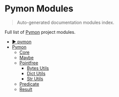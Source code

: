 # Pymon Modules

> Auto-generated documentation modules index.

Full list of [Pymon](README.md#-pymon) project modules.

- [▶️ pymon](README.md#-pymon)
- [Pymon](pymon/index.md#pymon)
    - [Core](pymon/core.md#core)
    - [Maybe](pymon/maybe.md#maybe)
    - [Pointfree](pymon/pointfree/index.md#pointfree)
        - [Bytes Utils](pymon/pointfree/bytes_utils.md#bytes-utils)
        - [Dict Utils](pymon/pointfree/dict_utils.md#dict-utils)
        - [Str Utils](pymon/pointfree/str_utils.md#str-utils)
    - [Predicate](pymon/predicate.md#predicate)
    - [Result](pymon/result.md#result)
